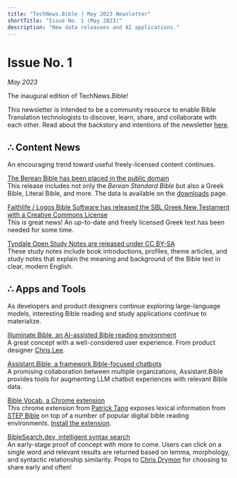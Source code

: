 ```yaml
---
title: "TechNews.Bible | May 2023 Newsletter"
shortTitle: "Issue No. 1 (May 2023)"
description: "New data releasees and AI applications."
---
```


<h1 class="mb-0">Issue No. 1</h1>
<div class="mt-0"><em>May 2023</em></div>

The inaugural edition of TechNews.Bible! 

This newsletter is intended to be a community resource to enable Bible Translation technologists to discover, learn, share, and collaborate with each other. Read about the backstory and intentions of the newsletter [here](/about).

## ∴ Content News
An encouraging trend toward useful freely-licensed content continues.

[The Berean Bible has been placed in the public domain](https://berean.bible/licensing.htm)  
This release includes not only the *Berean Standard Bible* but also a Greek Bible, Literal Bible, and more. The data is available on the [downloads](https://berean.bible/downloads.htm) page.

[Faithlife / Logos Bible Software has released the SBL Greek New Testament with a Creative Commons License](https://github.com/LogosBible/SBLGNT/)  
This is great news! An up-to-date and freely licensed Greek text has been needed for some time.

[Tyndale Open Study Notes are released under CC BY-SA](https://tyndaleopenresources.com/)    
These study notes include book introductions, profiles, theme articles, and study notes that explain the meaning and background of the Bible text in clear, modern English.

## ∴ Apps and Tools
As developers and product designers continue exploring large-language models, interesting Bible reading and study applications continue to materialize.

[Illuminate Bible, an AI-assisted Bible reading environment](https://www.illuminatebible.com/)  
A great concept with a well-considered user experience. From product designer [Chris Lee](https://chrsl.net/).

[Assistant.Bible, a framework Bible-focused chatbots](https://github.com/BibleNLP/assistant.bible)  
A promising collaboration between multiple organizations, Assistant.Bible provides tools for augmenting LLM chatbot experiences with relevant Bible data. 

[Bible Vocab, a Chrome extension](https://www.youtube.com/watch?v=fKb7hcXjgtk)  
This chrome extension from [Patrick Tang](https://www.youtube.com/@patricksptang1) exposes lexical information from [STEP Bible](https://www.stepbible.org/) on top of a number of popular digital bible reading environments. [Install the extension](https://chrome.google.com/webstore/detail/bible-vocab-a-bible-dicti/hoibkbojkkeacjciibbjbnbflcdkahhp).

[BibleSearch.dev, intelligent syntax search](https://biblesearch.dev/)  
An early-stage proof of concept with more to come. Users can click on a single word and relevant results are returned based on lemma, morphology, and syntactic relationship similarity. Props to [Chris Drymon](https://chrisdrymon.com/) for choosing to share early and often!
